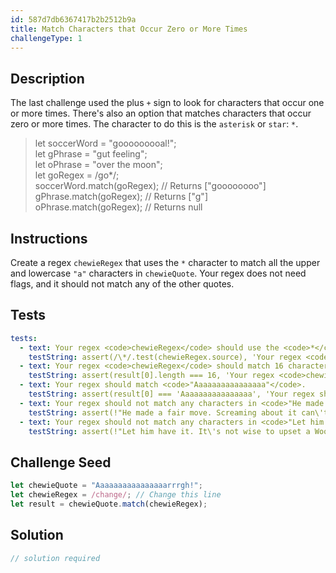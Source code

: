 ```yaml
---
id: 587d7db6367417b2b2512b9a
title: Match Characters that Occur Zero or More Times
challengeType: 1
---
```


## Description
<section id='description'>
The last challenge used the plus <code>+</code> sign to look for characters that occur one or more times. There's also an option that matches characters that occur zero or more times.
The character to do this is the <code>asterisk</code> or <code>star</code>: <code>*</code>.
<blockquote>let soccerWord = "gooooooooal!";<br>let gPhrase = "gut feeling";<br>let oPhrase = "over the moon";<br>let goRegex = /go*/;<br>soccerWord.match(goRegex); // Returns ["goooooooo"]<br>gPhrase.match(goRegex); // Returns ["g"]<br>oPhrase.match(goRegex); // Returns null</blockquote>
</section>

## Instructions
<section id='instructions'>
Create a regex <code>chewieRegex</code> that uses the <code>*</code> character to match all the upper and lowercase <code>"a"</code> characters in <code>chewieQuote</code>. Your regex does not need flags, and it should not match any of the other quotes.
</section>

## Tests
<section id='tests'>

```yml
tests:
  - text: Your regex <code>chewieRegex</code> should use the <code>*</code> character to match zero or more <code>a</code> characters.
    testString: assert(/\*/.test(chewieRegex.source), 'Your regex <code>chewieRegex</code> should use the <code>*</code> character to match zero or more <code>a</code> characters.');
  - text: Your regex <code>chewieRegex</code> should match 16 characters.
    testString: assert(result[0].length === 16, 'Your regex <code>chewieRegex</code> should match 16 characters.');
  - text: Your regex should match <code>"Aaaaaaaaaaaaaaaa"</code>.
    testString: assert(result[0] === 'Aaaaaaaaaaaaaaaa', 'Your regex should match <code>"Aaaaaaaaaaaaaaaa"</code>.');
  - text: Your regex should not match any characters in <code>"He made a fair move. Screaming about it can&#39t help you."</code>
    testString: assert(!"He made a fair move. Screaming about it can\'t help you.".match(chewieRegex), 'Your regex should not match any characters in <code>"He made a fair move. Screaming about it can&#39t help you."</code>');
  - text: Your regex should not match any characters in <code>"Let him have it. It&#39s not wise to upset a Wookiee."</code>
    testString: assert(!"Let him have it. It\'s not wise to upset a Wookiee.".match(chewieRegex), 'Your regex should not match any characters in <code>"Let him have it. It&#39s not wise to upset a Wookiee."</code>');

```

</section>

## Challenge Seed
<section id='challengeSeed'>

<div id='js-seed'>

```js
let chewieQuote = "Aaaaaaaaaaaaaaaarrrgh!";
let chewieRegex = /change/; // Change this line
let result = chewieQuote.match(chewieRegex);
```

</div>



</section>

## Solution
<section id='solution'>

```js
// solution required
```
</section>
